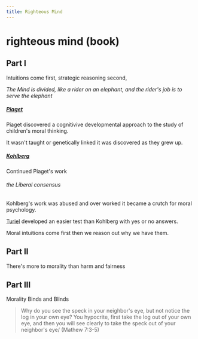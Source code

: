 ```yaml
---
title: Righteous Mind
---
```


# righteous mind (book) 

## Part I

Intuitions come first, strategic reasoning second, 

_The Mind is divided, like a rider on an elephant, and the rider's job is to serve the elephant_

##### [Piaget](https://en.wikipedia.org/wiki/Jean_Piaget) 
Piaget discovered a cognitivive developmental approach to the study of children's moral thinking.

It wasn't taught or genetically linked it was discovered as they grew up.

##### [Kohlberg](https://en.wikipedia.org/wiki/Lawrence_Kohlberg)

Continued Piaget's work 

###### the Liberal consensus

Kohlberg's work was abused and over worked it became a crutch for moral psychology. 

[Turiel](https://en.wikipedia.org/wiki/Elliot_Turiel) developed an easier test than Kohlberg with yes or no answers.


Moral intuitions come first then we reason out why we have them.

## Part II

There's more to morality than harm and fairness

## Part III

Morality Binds and Blinds

> Why do you see the speck in your neighbor's eye, but not notice the log in your own eye? You hypocrite, first take the log out of your own eye, and then you will see clearly to take the speck out of your neighbor's eye/
(Mathew 7:3-5)


